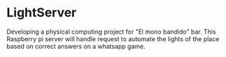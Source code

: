 # LightServer
Developing a physical computing project for "El mono bandido" bar. This Raspberry pi server will handle request to automate the lights of the place based on correct answers on a whatsapp game.
